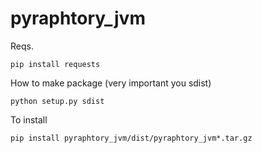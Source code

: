 # pyraphtory_jvm

Reqs.

``pip install requests``

How to make package (very important you sdist)

`python setup.py sdist`

To install

``pip install pyraphtory_jvm/dist/pyraphtory_jvm*.tar.gz``

